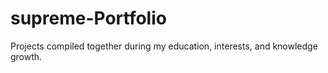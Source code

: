 # supreme-Portfolio
Projects compiled together during my education, interests, and knowledge growth.
